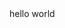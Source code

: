 <html>
  <head>
    <title>
      weekend project
    </title>
  </head>
  <body>
    hello world
  </body>
  </html>

